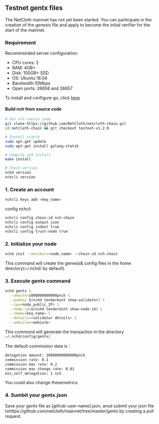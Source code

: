 ## Testnet gentx files

The NetCloth mainnet has not yet been started. You can participate in the creation of the genesis file and apply to become the initial verifier for the start of the mainnet.


### Requirement

Recommended server configuration:

* CPU cores: 2
* RAM: 4GB+
* Disk: 100GB+ SSD
* OS: Ubuntu 18.04
* Bandwidth:10Mbps
* Open ports: 26656 and 26657

To install and configure go, click [here](../software/go-install.md)

#### Build nch from source code

```bash
# Get nch source code
git clone https://github.com/NetCloth/netcloth-chain.git
cd netcloth-chain && git checkout testnet-v1.2.0

# Install statik
sudo apt-get update
sudo apt-get install golang-statik

# Compile and install
make install

# Check version
nchd version
nchcli version
```

### 1. Create an account

```bash
nchcli keys add <key_name>
```

config nchcli

```bash
nchcli config chain-id nch-chain
nchcli config output json
nchcli config indent true
nchcli config trust-node true
```

### 2. Initialize your node

```bash
nchd init --moniker=<node_name> --chain-id nch-chain
```

This command will create the genesis& config files in the home directory(~/.nchd/ by default).

### 3. Execute gentx command

```bash
nchd gentx \
  --amount=1000000000000pnch \
  --pubkey $(nchd tendermint show-validator) \
  --ip=<node_public_IP> \
  --node-id=$(nchd tendermint show-node-id) \
  --name=<key_name> \
  --details=<validator details> \
  --website=<webiste>
```

This commond will generate the transaction in the directory ``` ~/.nchd/config/gentx/``` 

The default commission data is：

```bash
delegation amount: 10000000000000pnch
commission rate: 0.1
commission max rate: 0.2
commission max change rate: 0.01
min_self_delegation: 1 nch
```

You could also change thesemetrics.

### 4. Sumbit your gentx.json

Save your gentx file as [github-user-name].json,  ansd submit your json file tohttps://github.com/netcloth/mainnet/tree/master/gentx by creating a pull request.
